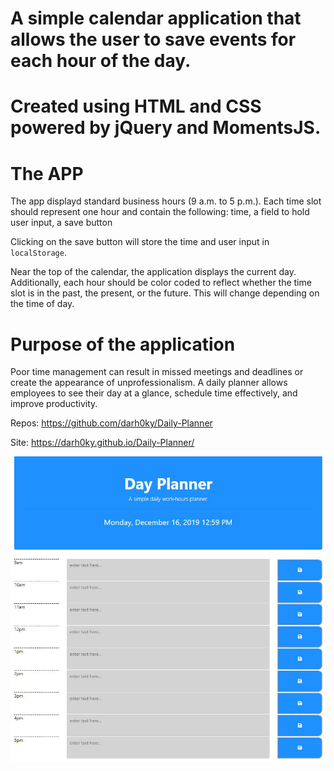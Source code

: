 # A simple calendar application that allows the user to save events for each hour of the day. 

# Created using HTML and CSS powered by jQuery and MomentsJS.

# The APP
The app displayd standard business hours (9 a.m. to 5 p.m.). Each time slot should represent one hour and contain the following: time, a field to hold user input, a save button

Clicking on the save button will store the time and user input in `localStorage`.

Near the top of the calendar, the application displays the current day. Additionally, each hour should be color coded to reflect whether the time slot is in the past, the present, or the future. This will change depending on the time of day.

# Purpose of the application

Poor time management can result in missed meetings and deadlines or create the appearance of unprofessionalism. A daily planner allows employees to see their day at a glance, schedule time effectively, and improve productivity. 

Repos: 
https://github.com/darh0ky/Daily-Planner

Site:
https://darh0ky.github.io/Daily-Planner/


![Day Planner ](DayPlanner.JPG)

